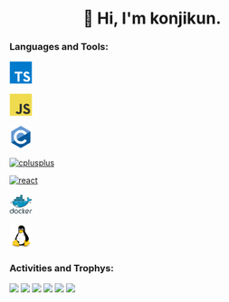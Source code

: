 <h1 align="center">👋 Hi, I'm konjikun.</h1>

<p align="left">
 
</p>

<h3 align="left">Languages and Tools:</h3>
<p align="left">
<a href="https://www.typescriptlang.org/" target="_blank" rel="noreferrer">
        <img src="https://raw.githubusercontent.com/devicons/devicon/master/icons/typescript/typescript-original.svg" alt="typescript" width="40" height="40" /> </a>

 <a href="https://developer.mozilla.org/ja/docs/Web/JavaScript" target="_blank" rel="noreferrer"> <img
            src="https://raw.githubusercontent.com/devicons/devicon/master/icons/javascript/javascript-original.svg"
            alt="javascript" width="40" height="40" /> </a>

 <a href="https://www.cprogramming.com/" target="_blank"
        rel="noreferrer"> <img src="https://raw.githubusercontent.com/devicons/devicon/master/icons/c/c-original.svg"
            alt="c" width="40" height="40" /> </a>

 <a href="https://nextjs.org/" target="_blank"
        rel="noreferrer"> <img
            src="https://upload.wikimedia.org/wikipedia/commons/8/8e/Nextjs-logo.svg"
            alt="cplusplus" width="40" height="40" /> </a>

 <a href="https://react.dev/" target="_blank"
        rel="noreferrer"> <img src="https://upload.wikimedia.org/wikipedia/commons/a/a7/React-icon.svg" alt="react" width="40"
            height="40" /> </a> 

<a href="https://www.docker.com/" target="_blank" rel="noreferrer"> <img
            src="https://raw.githubusercontent.com/devicons/devicon/master/icons/docker/docker-original-wordmark.svg"
            alt="docker" width="40" height="40" /> </a>

<a href="https://www.linux.org/" target="_blank" rel="noreferrer"> <img
            src="https://raw.githubusercontent.com/devicons/devicon/master/icons/linux/linux-original.svg" alt="linux"
            width="40" height="40" /> </a>
</p>

<p align="left">
<h3 align="left">Activities and Trophys:</h3>
</p>




![](https://github-profile-trophy.vercel.app/?username=konjikun&theme=tokyonight&column=7)
![](https://raw.githubusercontent.com/konjikun/konjikun/main/profile-summary-card-output/tokyonight/0-profile-details.svg)
![](https://raw.githubusercontent.com/konjikun/konjikun/main/profile-summary-card-output/tokyonight/1-repos-per-language.svg)
![](https://raw.githubusercontent.com/konjikun/konjikun/main/profile-summary-card-output/tokyonight/2-most-commit-language.svg)
![](https://raw.githubusercontent.com/konjikun/konjikun/main/profile-summary-card-output/tokyonight/3-stats.svg)
![](https://raw.githubusercontent.com/konjikun/konjikun/main/profile-summary-card-output/tokyonight/4-productive-time.svg)
